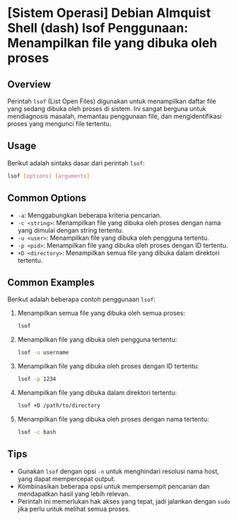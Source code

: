 # [Sistem Operasi] Debian Almquist Shell (dash) lsof Penggunaan: Menampilkan file yang dibuka oleh proses

## Overview
Perintah `lsof` (List Open Files) digunakan untuk menampilkan daftar file yang sedang dibuka oleh proses di sistem. Ini sangat berguna untuk mendiagnosis masalah, memantau penggunaan file, dan mengidentifikasi proses yang mengunci file tertentu.

## Usage
Berikut adalah sintaks dasar dari perintah `lsof`:

```bash
lsof [options] [arguments]
```

## Common Options
- `-a`: Menggabungkan beberapa kriteria pencarian.
- `-c <string>`: Menampilkan file yang dibuka oleh proses dengan nama yang dimulai dengan string tertentu.
- `-u <user>`: Menampilkan file yang dibuka oleh pengguna tertentu.
- `-p <pid>`: Menampilkan file yang dibuka oleh proses dengan ID tertentu.
- `+D <directory>`: Menampilkan semua file yang dibuka dalam direktori tertentu.

## Common Examples
Berikut adalah beberapa contoh penggunaan `lsof`:

1. Menampilkan semua file yang dibuka oleh semua proses:
   ```bash
   lsof
   ```

2. Menampilkan file yang dibuka oleh pengguna tertentu:
   ```bash
   lsof -u username
   ```

3. Menampilkan file yang dibuka oleh proses dengan ID tertentu:
   ```bash
   lsof -p 1234
   ```

4. Menampilkan file yang dibuka dalam direktori tertentu:
   ```bash
   lsof +D /path/to/directory
   ```

5. Menampilkan file yang dibuka oleh proses dengan nama tertentu:
   ```bash
   lsof -c bash
   ```

## Tips
- Gunakan `lsof` dengan opsi `-n` untuk menghindari resolusi nama host, yang dapat mempercepat output.
- Kombinasikan beberapa opsi untuk mempersempit pencarian dan mendapatkan hasil yang lebih relevan.
- Perintah ini memerlukan hak akses yang tepat, jadi jalankan dengan `sudo` jika perlu untuk melihat semua proses.